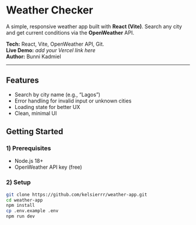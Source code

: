 # Weather Checker

A simple, responsive weather app built with **React (Vite)**. Search any city and get current conditions via the **OpenWeather** API.

**Tech:** React, Vite, OpenWeather API, Git.  
**Live Demo:** _add your Vercel link here_  
**Author:** Bunni Kadmiel

---

## Features
- Search by city name (e.g., “Lagos”)
- Error handling for invalid input or unknown cities
- Loading state for better UX
- Clean, minimal UI

## Getting Started

### 1) Prerequisites
- Node.js 18+
- OpenWeather API key (free)

### 2) Setup
```bash
git clone https://github.com/kelsierrr/weather-app.git
cd weather-app
npm install
cp .env.example .env
npm run dev
